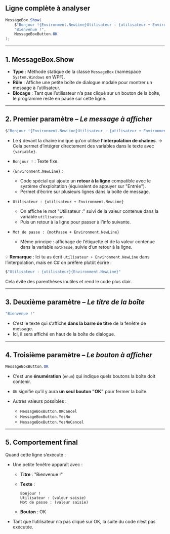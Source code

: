 ## Ligne complète à analyser

```csharp
MessageBox.Show(
    $"Bonjour !{Environment.NewLine}Utilisateur : {utilisateur + Environment.NewLine}Mot de passe : {motPasse + Environment.NewLine}", 
    "Bienvenue !", 
    MessageBoxButton.OK
);
```

---

## 1. **MessageBox.Show**

* **Type** : Méthode statique de la classe `MessageBox` (namespace `System.Windows` en WPF).
* **Rôle** : Affiche une petite boîte de dialogue modale pour montrer un message à l’utilisateur.
* **Blocage** : Tant que l’utilisateur n’a pas cliqué sur un bouton de la boîte, le programme reste en pause sur cette ligne.

---

## 2. **Premier paramètre** – *Le message à afficher*

```csharp
$"Bonjour !{Environment.NewLine}Utilisateur : {utilisateur + Environment.NewLine}Mot de passe : {motPasse + Environment.NewLine}"
```

* Le **`$`** devant la chaîne indique qu’on utilise **l’interpolation de chaînes**.
  → Cela permet d’intégrer directement des variables dans le texte avec `{variable}`.
* `Bonjour !` : Texte fixe.
* `{Environment.NewLine}` :

  * Code spécial qui ajoute un **retour à la ligne** compatible avec le système d’exploitation (équivalent de appuyer sur "Entrée").
  * Permet d’écrire sur plusieurs lignes dans la boîte de message.
* `Utilisateur : {utilisateur + Environment.NewLine}`

  * On affiche le mot "Utilisateur :" suivi de la valeur contenue dans la variable `utilisateur`.
  * Puis un retour à la ligne pour passer à l’info suivante.
* `Mot de passe : {motPasse + Environment.NewLine}`

  * Même principe : affichage de l’étiquette et de la valeur contenue dans la variable `motPasse`, suivie d’un retour à la ligne.

💡 **Remarque** :
Ici tu as écrit `utilisateur + Environment.NewLine` dans l’interpolation, mais en C# on préfère plutôt écrire :

```csharp
$"Utilisateur : {utilisateur}{Environment.NewLine}"
```

Cela évite des parenthèses inutiles et rend le code plus clair.

---

## 3. **Deuxième paramètre** – *Le titre de la boîte*

```csharp
"Bienvenue !"
```

* C’est le texte qui s’affiche **dans la barre de titre** de la fenêtre de message.
* Ici, il sera affiché en haut de la boîte de dialogue.

---

## 4. **Troisième paramètre** – *Le bouton à afficher*

```csharp
MessageBoxButton.OK
```

* C’est une **énumération** (`enum`) qui indique quels boutons la boîte doit contenir.
* `OK` signifie qu’il y aura **un seul bouton "OK"** pour fermer la boîte.
* Autres valeurs possibles :

  * `MessageBoxButton.OKCancel`
  * `MessageBoxButton.YesNo`
  * `MessageBoxButton.YesNoCancel`

---

## 5. **Comportement final**

Quand cette ligne s’exécute :

* Une petite fenêtre apparaît avec :

  * **Titre** : "Bienvenue !"
  * **Texte** :

    ```
    Bonjour !
    Utilisateur : (valeur saisie)
    Mot de passe : (valeur saisie)
    ```
  * **Bouton** : OK
* Tant que l’utilisateur n’a pas cliqué sur OK, la suite du code n’est pas exécutée.

